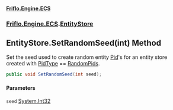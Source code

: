 #### [Friflo.Engine.ECS](index.md 'index')
### [Friflo.Engine.ECS](Friflo.Engine.ECS.md 'Friflo.Engine.ECS').[EntityStore](EntityStore.md 'Friflo.Engine.ECS.EntityStore')

## EntityStore.SetRandomSeed(int) Method

Set the seed used to create random entity [Pid](Entity.Pid.md 'Friflo.Engine.ECS.Entity.Pid')'s for an entity store <br/>
created with [PidType](PidType.md 'Friflo.Engine.ECS.PidType') == [RandomPids](PidType.md#Friflo.Engine.ECS.PidType.RandomPids 'Friflo.Engine.ECS.PidType.RandomPids').

```csharp
public void SetRandomSeed(int seed);
```
#### Parameters

<a name='Friflo.Engine.ECS.EntityStore.SetRandomSeed(int).seed'></a>

`seed` [System.Int32](https://docs.microsoft.com/en-us/dotnet/api/System.Int32 'System.Int32')